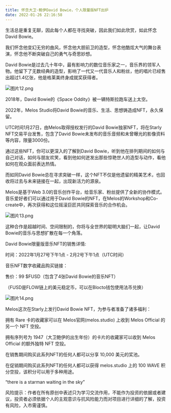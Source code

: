```yaml
---
title: 怀念大卫·鲍伊David Bowie，个人限量版NFT出炉
date: 2022-01-26 22:16:58
---
```

生活总是重复无聊，因此每个人都在寻找突破，因此我们如此欣赏，如此怀念David Bowie。

 

我们怀念他变幻无穷的曲风，怀念他大胆前卫的造型，怀念他酷炫大气的舞台表演，怀念他不断突破自己的勇气与奇思妙想。

 

David Bowie是过去几十年中，最有影响力的数位音乐家之一，音乐界的领军人物。他留下了无数经典的造型，影响了一代又一代音乐人和粉丝，他的唱片已经售出超过1.4亿张，他是格莱美终身成就奖获得者。


![图片12.png](https://smartsignature-img.oss-cn-hongkong.aliyuncs.com/article/2022/01/26/c6a16430c27ebc42a9b941771670ec1d.png)


2018年，David Bowie的《Space Oddity》被一辆特斯拉跑车送上太空。

 

2022年，Melos Studio将David Bowie的音乐、生活、思想铸造成NFT，永久保留。

UTC时间1月27日，由Melos取得授权发行的David Bowie独家NFT，将在Starly NFT交易平台发售，包含了David Bowie未发布的音乐音频和未曾曝光的影像资料等内容，限量3000份。

 

通过这些NFT，你可以更深入的了解到David Bowie，听到他在排列期间的如何与自己对话，如何与朋友欢笑，看到他如何迸发出那些惊艳世人的造型与动作，看他如何在观众面前表达热情。

 

而如同David Bowie总在寻求突破一样，这个NFT不仅是他遗留的精美艺术，也回收将过去与未来链接在一起，出现新活力的源泉。

 

Melos是基于Web 3.0的音乐创作平台，给音乐家、粉丝提供了全新的协作模式。音乐爱好者们可以通过用于David Bowie的NFT，在Melos的Workshop和Co-create中，再次获得和这位摇滚巨匠共同探索音乐的合作机会。

![图片13.png](https://smartsignature-img.oss-cn-hongkong.aliyuncs.com/article/2022/01/26/69c7fb003775acde8264052d26cbe3a1.png)

这种合作是超越时间、空间限制的，你将与全世界的聪明大脑们一起，让David Bowie的音乐与思想扩散在每一个角落。

 

David Bowie限量版音乐NFT的销售详情:

 

时间：2022年1月27号下午1点 - 2月2号下午1点（UTC时间）

音乐NFT数字收藏品购买链接：

售价：99 $FUSD（包含了4张David Bowie的音乐NFT）

（FUSD是FLOW链上的美元稳定币，可以在Blocto钱包使用法币兑换）



![图片14.png](https://smartsignature-img.oss-cn-hongkong.aliyuncs.com/article/2022/01/26/e31fd7ce00c3f8de9d8298697adfe961.png)

 

Melos这次在Starly上发行David Bowie NFT，为参与者准备了诸多福利：

拥有 Rare 卡的收藏家可以在 Melos官网(melos.studio) 上收到 Melos Official 的另一个 NFT 空投。

 

拥有序列号为 1947（大卫鲍伊的出生年份）的卡片的收藏家可以收到 Melos Official 的额外独特 NFT 空投。

 

在销售期间购买此系列NFT的任何人都可以分享 10,000 美元的奖池。

 

在促销期间购买此系列NFT的任何人都可以获得 melos.studio 上的 100 WAVE 积分空投，该积分可以用于多种用途。

 

“there is a starman waiting in the sky”

 

风险提示：作者在所有原创中表述只为学习交流作用，不能作为投资的依据或者建议，投资者必须依据个人的主观意识与抗风险能力而对项目进行详细的了解，投资有风险，入市需谨慎。  